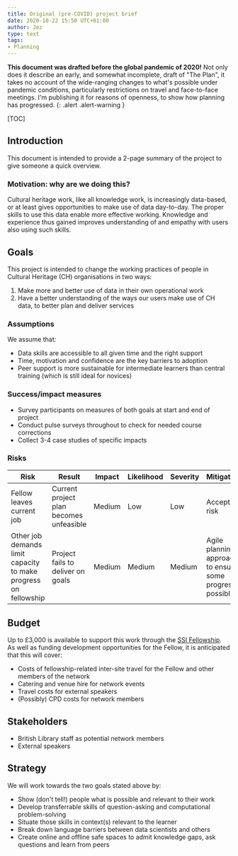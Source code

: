 ```yaml
---
title: Original (pre-COVID) project brief
date: 2020-10-22 15:50 UTC+01:00
author: Jez
type: text
tags:
- Planning
---
```


**This document was drafted before the global pandemic of 2020!** Not only does it describe an early, and somewhat incomplete, draft of "The Plan", it takes no account of the wide-ranging changes to what's possible under pandemic conditions, particularly restrictions on travel and face-to-face meetings. I'm publishing it for reasons of openness, to show how planning has progressed.
{: .alert .alert-warning }

[TOC]

## Introduction

This document is intended to provide a 2-page summary of the project to give someone a quick overview.

### Motivation: why are we doing this?

Cultural heritage work, like all knowledge work, is increasingly data-based, or at least gives opportunities to make use of data day-to-day. The proper skills to use this data enable more effective working. Knowledge and experience thus gained improves understanding of and empathy with users also using such skills.

## Goals

This project is intended to change the working practices of people in Cultural Heritage (CH) organisations in two ways:

1.  Make more and better use of data in their own operational work
2.  Have a better understanding of the ways our users make use of CH data, to better plan and deliver services

### Assumptions

We assume that:

- Data skills are accessible to all given time and the right support
- Time, motivation and confidence are the key barriers to adoption
- Peer support is more sustainable for intermediate learners than central training (which is still ideal for novices)

### Success/impact measures

- Survey participants on measures of both goals at start and end of project
- Conduct pulse surveys throughout to check for needed course corrections
- Collect 3-4 case studies of specific impacts

### Risks

<table class="table table-hover table-striped">
  <thead class="thead-dark">
    <tr>
      <th>Risk</th>
      <th>Result</th>
      <th>Impact</th>
      <th>Likelihood</th>
      <th>Severity</th>
      <th>Mitigation</th>
    </tr>
  </thead>
  <tbody>
    <tr>
      <td>Fellow leaves current job</td>
      <td>Current project plan becomes unfeasible</td>
      <td>Medium</td>
      <td>Low</td>
      <td>Low</td>
      <td>Accept risk</td>
    </tr>
    <tr>
      <td>Other job demands limit capacity to make progress on fellowship</td>
      <td>Project fails to deliver on goals</td>
      <td>Medium</td>
      <td>Medium</td>
      <td>Medium</td>
      <td>Agile planning approach to ensure some progress possible</td>
    </tr>
    <tr>
  </tbody>
</table>

## Budget

Up to £3,000 is available to support this work through the [SSI Fellowship](https://www.software.ac.uk/programmes-and-events/fellowship-programme). As well as funding development opportunities for the Fellow, it is anticipated that this will cover:

- Costs of fellowship-related inter-site travel for the Fellow and other members of the network
- Catering and venue hire for network events
- Travel costs for external speakers
- (Possibly) CPD costs for network members

## Stakeholders

- British Library staff as potential network members
- External speakers

## Strategy

We will work towards the two goals stated above by:

- Show (don't tell!) people what is possible and relevant to their work
- Develop transferrable skills of question-asking and computational problem-solving
- Situate those skills in context(s) relevant to the learner
- Break down language barriers between data scientists and others
- Create online and offline safe spaces to admit knowledge gaps, ask questions and learn from peers
